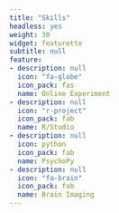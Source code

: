 ```yaml
---
title: "Skills"
headless: yes
weight: 30
widget: featurette
subtitle: null
feature:
- description: null
  icon: "fa-globe"
  icon_pack: fas
  name: Online Experiment
- description: null
  icon: "r-project"
  icon_pack: fab
  name: R/Studio
- description: null
  icon: python
  icon_pack: fab
  name: PsychoPy
- description: null
  icon: "fa-brain"
  icon_pack: fab
  name: Brain Imaging
---
```

